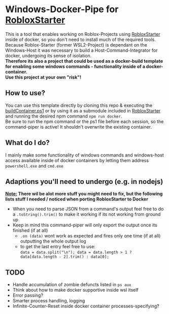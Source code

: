 # Windows-Docker-Pipe for [RobloxStarter](https://github.com/AquaJo/RobloxStarter)

This is a tool that enables working on Roblox-Projects using [RobloxStarter](https://github.com/AquaJo/RobloxStarter) inside of docker, so you don't need to install much of the required tools.
Because Roblox-Starter (former WSL2-Project) is dependant on the Windows-Host it was necessary to build a Host-Command-Integrator for docker, undergoing its sense of isolation.\
**Therefore its also a project that could be used as a docker-build template for enabling some windows commands - functionality inside of a docker-container.\
Use this project at your own "risk"!**

## How to use?

You can use this template directly by cloning this repo & executing the [buildContainer.ps1](./buildContainer.ps1) or by using it as a submodule included in [RobloxStarter](https://github.com/AquaJo/RobloxStarter) and running the desired npm command `npm run docker`.\
Be sure to run the npm command or the ps1 file before each session, so the command-piper is active! It shouldn't overwrite the existing container.

## What do I do?

I mainly make some functionality of windows commands and windows-host access available inside of docker containers by letting them address `powershell.exe` and `cmd.exe`

## Adaptions you'll need to undergo (e.g. in nodejs)

**<ins>Note:</ins> There wil be alot more stuff you might need to fix, but the following lists stuff I needed / noticed when porting RobloxStarter to Docker**

- When you need to parse JSON from a command's output feel free to do a `.toString().trim()` to make it working if its not working from ground up
- Keep in mind this command-piper will only export the output once its finished (if at all)
  - `.on (data)` wont work as expected and fires only one time (if at all) outputting the whole output log
  - to get the last entry feel free to use:\
    `data = data.split("\n"); data = data.length > 1 ? data[data.length - 2].trim() : data[0];`

## TODO

- Handle accumulation of zombie defuncts listed in `ps aux`
- Think about how to make docker supportive inside wsl itself
- Error passing?
- Smarter process handling, logging
- Infinite-Counter-Reset inside docker container processes-specifying?
